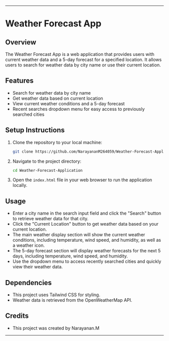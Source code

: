 
---

# Weather Forecast App

## Overview

The Weather Forecast App is a web application that provides users with current weather data and a 5-day forecast for a specified location. It allows users to search for weather data by city name or use their current location.

## Features

- Search for weather data by city name
- Get weather data based on current location
- View current weather conditions and a 5-day forecast
- Recent searches dropdown menu for easy access to previously searched cities

## Setup Instructions

1. Clone the repository to your local machine:

    ```bash
    git clone https://github.com/NarayananM264059/Weather-Forecast-Application.git

    ```

2. Navigate to the project directory:

    ```bash
    cd Weather-Forecast-Application
    ```

3. Open the `index.html` file in your web browser to run the application locally.

## Usage

- Enter a city name in the search input field and click the "Search" button to retrieve weather data for that city.
- Click the "Current Location" button to get weather data based on your current location.
- The main weather display section will show the current weather conditions, including temperature, wind speed, and humidity, as well as a weather icon.
- The 5-day forecast section will display weather forecasts for the next 5 days, including temperature, wind speed, and humidity.
- Use the dropdown menu to access recently searched cities and quickly view their weather data.

## Dependencies

- This project uses Tailwind CSS for styling.
- Weather data is retrieved from the OpenWeatherMap API.

## Credits

- This project was created by Narayanan.M



---
